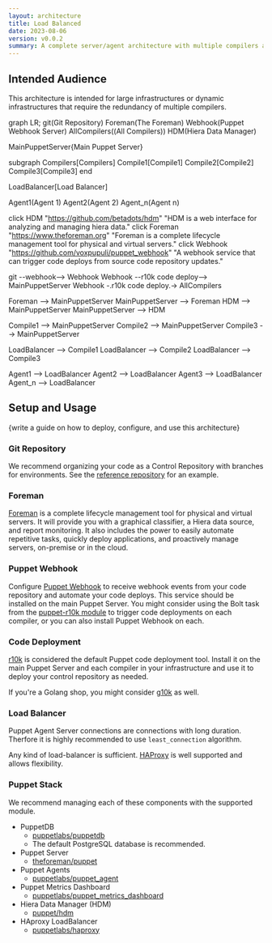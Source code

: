 ```yaml
---
layout: architecture
title: Load Balanced
date: 2023-08-06
version: v0.0.2
summary: A complete server/agent architecture with multiple compilers and load balancing for redundancy.
---
```


## Intended Audience

This architecture is intended for large infrastructures or dynamic infrastructures
that require the redundancy of multiple compilers.

<div class="mermaid">
  graph LR;
  git(Git Repository)
  Foreman(The Foreman)
  Webhook(Puppet Webhook Server)
  AllCompilers((All Compilers))
  HDM(Hiera Data Manager)

  MainPuppetServer{Main Puppet Server}

  subgraph Compilers[Compilers]
      Compile1[Compile1]
      Compile2[Compile2]
      Compile3[Compile3]
  end

  LoadBalancer[Load Balancer]

  Agent1(Agent 1)
  Agent2(Agent 2)
  Agent_n(Agent n)

  click HDM "<https://github.com/betadots/hdm>" "HDM is a web interface for analyzing and managing hiera data."
  click Foreman "<https://www.theforeman.org>" "Foreman is a complete lifecycle management tool for physical and virtual servers."
  click Webhook "<https://github.com/voxpupuli/puppet_webhook>" "A webhook service that can trigger code deploys from source code repository updates."

  git --webhook--> Webhook
  Webhook --r10k code deploy--> MainPuppetServer
  Webhook -.r10k code deploy.-> AllCompilers

  Foreman --> MainPuppetServer
  MainPuppetServer --> Foreman
  HDM --> MainPuppetServer
  MainPuppetServer --> HDM

  Compile1 --> MainPuppetServer
  Compile2 --> MainPuppetServer
  Compile3 --> MainPuppetServer

  LoadBalancer --> Compile1
  LoadBalancer --> Compile2
  LoadBalancer --> Compile3

  Agent1 --> LoadBalancer
  Agent2 --> LoadBalancer
  Agent3 --> LoadBalancer
  Agent_n --> LoadBalancer
</div>

## Setup and Usage

{write a guide on how to deploy, configure, and use this architecture}

### Git Repository

We recommend organizing your code as a Control Repository with branches for
environments. See the [reference repository](https://github.com/puppetlabs/control-repo)
for an example.

### Foreman

[Foreman](https://www.theforeman.org) is a complete lifecycle management tool
for physical and virtual servers. It will provide you with a graphical
classifier, a Hiera data source, and report monitoring. It also includes the
power to easily automate repetitive tasks, quickly deploy applications, and
proactively manage servers, on-premise or in the cloud.

### Puppet Webhook

Configure [Puppet Webhook](https://github.com/voxpupuli/puppet_webhook) to receive
webhook events from your code repository and automate your code deploys. This
service should be installed on the main Puppet Server. You might consider
using the Bolt task from the [puppet-r10k module](https://github.com/voxpupuli/puppet-r10k/blob/master/tasks/deploy.json)
to trigger code deployments on each compiler, or you can also install
Puppet Webhook on each.

### Code Deployment

[r10k](https://github.com/puppetlabs/r10k) is considered the default Puppet code
deployment tool. Install it on the main Puppet Server and each compiler in your
infrastructure and use it to deploy your control repository as needed.

If you're a Golang shop, you might consider [g10k](https://github.com/xorpaul/g10k) as well.

### Load Balancer

Puppet Agent Server connections are connections with long duration. Therfore it is highly recommended to use `least_connection` algorithm.

Any kind of load-balancer is sufficient. [HAProxy](https://www.haproxy.org/) is well supported and allows flexibility.

### Puppet Stack

We recommend managing each of these components with the supported module.

* PuppetDB
  * [puppetlabs/puppetdb](https://forge.puppet.com/puppetlabs/puppetdb)
  * The default PostgreSQL database is recommended.
* Puppet Server
  * [theforeman/puppet](https://forge.puppet.com/modules/theforeman/puppet)
* Puppet Agents
  * [puppetlabs/puppet_agent](https://forge.puppet.com/puppetlabs/puppet_agent)
* Puppet Metrics Dashboard
  * [puppetlabs/puppet_metrics_dashboard](https://forge.puppet.com/puppetlabs/puppet_metrics_dashboard)
* Hiera Data Manager (HDM)
  * [puppet/hdm](https://forge.puppet.com/modules/puppet/hdm)
* HAproxy LoadBalancer
  * [puppetlabs/haproxy](https://forge.puppet.com/modules/puppetlabs/haproxy)
